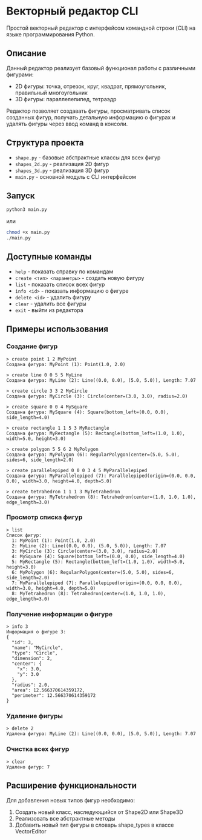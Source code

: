 # Векторный редактор CLI

Простой векторный редактор с интерфейсом командной строки (CLI) на языке программирования Python.

## Описание

Данный редактор реализует базовый функционал работы с различными фигурами:
- 2D фигуры: точка, отрезок, круг, квадрат, прямоугольник, правильный многоугольник
- 3D фигуры: параллелепипед, тетраэдр

Редактор позволяет создавать фигуры, просматривать список созданных фигур, получать детальную информацию о фигурах и удалять фигуры через ввод команд в консоли.

## Структура проекта

- `shape.py` - базовые абстрактные классы для всех фигур
- `shapes_2d.py` - реализация 2D фигур
- `shapes_3d.py` - реализация 3D фигур
- `main.py` - основной модуль с CLI интерфейсом

## Запуск

```bash
python3 main.py
```

или

```bash
chmod +x main.py
./main.py
```

## Доступные команды

- `help` - показать справку по командам
- `create <тип> <параметры>` - создать новую фигуру
- `list` - показать список всех фигур
- `info <id>` - показать информацию о фигуре
- `delete <id>` - удалить фигуру
- `clear` - удалить все фигуры
- `exit` - выйти из редактора

## Примеры использования

### Создание фигур

```
> create point 1 2 MyPoint
Создана фигура: MyPoint (1): Point(1.0, 2.0)

> create line 0 0 5 5 MyLine
Создана фигура: MyLine (2): Line((0.0, 0.0), (5.0, 5.0)), Length: 7.07

> create circle 3 3 2 MyCircle
Создана фигура: MyCircle (3): Circle(center=(3.0, 3.0), radius=2.0)

> create square 0 0 4 MySquare
Создана фигура: MySquare (4): Square(bottom_left=(0.0, 0.0), side_length=4.0)

> create rectangle 1 1 5 3 MyRectangle
Создана фигура: MyRectangle (5): Rectangle(bottom_left=(1.0, 1.0), width=5.0, height=3.0)

> create polygon 5 5 6 2 MyPolygon
Создана фигура: MyPolygon (6): RegularPolygon(center=(5.0, 5.0), sides=6, side_length=2.0)

> create parallelepiped 0 0 0 3 4 5 MyParallelepiped
Создана фигура: MyParallelepiped (7): Parallelepiped(origin=(0.0, 0.0, 0.0), width=3.0, height=4.0, depth=5.0)

> create tetrahedron 1 1 1 3 MyTetrahedron
Создана фигура: MyTetrahedron (8): Tetrahedron(center=(1.0, 1.0, 1.0), edge_length=3.0)
```

### Просмотр списка фигур

```
> list
Список фигур:
  1: MyPoint (1): Point(1.0, 2.0)
  2: MyLine (2): Line((0.0, 0.0), (5.0, 5.0)), Length: 7.07
  3: MyCircle (3): Circle(center=(3.0, 3.0), radius=2.0)
  4: MySquare (4): Square(bottom_left=(0.0, 0.0), side_length=4.0)
  5: MyRectangle (5): Rectangle(bottom_left=(1.0, 1.0), width=5.0, height=3.0)
  6: MyPolygon (6): RegularPolygon(center=(5.0, 5.0), sides=6, side_length=2.0)
  7: MyParallelepiped (7): Parallelepiped(origin=(0.0, 0.0, 0.0), width=3.0, height=4.0, depth=5.0)
  8: MyTetrahedron (8): Tetrahedron(center=(1.0, 1.0, 1.0), edge_length=3.0)
```

### Получение информации о фигуре

```
> info 3
Информация о фигуре 3:
{
  "id": 3,
  "name": "MyCircle",
  "type": "Circle",
  "dimension": 2,
  "center": {
    "x": 3.0,
    "y": 3.0
  },
  "radius": 2.0,
  "area": 12.566370614359172,
  "perimeter": 12.566370614359172
}
```

### Удаление фигуры

```
> delete 2
Удалена фигура: MyLine (2): Line((0.0, 0.0), (5.0, 5.0)), Length: 7.07
```

### Очистка всех фигур

```
> clear
Удалено фигур: 7
```

## Расширение функциональности

Для добавления новых типов фигур необходимо:
1. Создать новый класс, наследующийся от Shape2D или Shape3D
2. Реализовать все абстрактные методы
3. Добавить новый тип фигуры в словарь shape_types в классе VectorEditor
